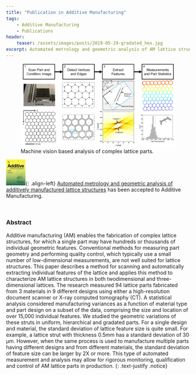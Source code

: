 ```yaml
---
title: "Publication in Additive Manufacturing"
tags:
    - Additive Manufacturing
    - Publications
header:
    teaser: /assets/images/posts/2019-05-29-gradated_hex.jpg
excerpt: Automated metrology and geometric analysis of AM lattice structures
---
```

<figure>
    <a href="/assets/images/posts/2019-05-29-metrology-lowres.jpg">
    <img src="/assets/images/posts/2019-05-29-metrology.jpg"></a>
    <figcaption>Machine vision based analysis of complex lattice parts.</figcaption>
</figure>

![image-left](/assets/images/posts/AM_journal_cover50x70.jpg){: .align-left}
[Automated metrology and geometric analysis of additively manufactured lattice structures](https://doi.org/10.1016/j.addma.2019.05.026)
has been accepted to Additive Manufacturing.

<p>&nbsp;</p>

### Abstract
Additive manufacturing (AM) enables the fabrication of complex lattice structures, for which a single part may
have hundreds or thousands of individual geometric features. Conventional methods for measuring part geometry
and performing quality control, which typically use a small number of low-dimensional measurements,
are not well suited for lattice structures. This paper describes a method for scanning and automatically extracting
individual features of the lattice and applies this method to characterize AM lattice structures in both twodimensional
and three-dimensional lattices. The research measured 94 lattice parts fabricated from 3 materials
in 9 different designs using either a high-resolution document scanner or X-ray computed tomography (CT). A
statistical analysis considered manufacturing variances as a function of material type and part design on a subset
of the data, comprising the size and location of over 15,000 individual features. We studied the geometric
variations of these struts in uniform, hierarchical and gradated parts. For a single design and material, the
standard deviation of lattice feature size is quite small. For example, a lattice strut with thickness 0.5mm has a
standard deviation of 30 μm. However, when the same process is used to manufacture multiple parts having
different designs and from different materials, the standard deviation of feature size can be larger by 2X or more.
This type of automated measurement and analysis may allow for rigorous monitoring, qualification and control
of AM lattice parts in production.
{: .text-justify .notice}